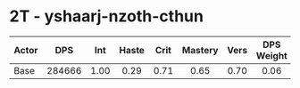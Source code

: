 # 2T - yshaarj-nzoth-cthun
| Actor | DPS | Int | Haste | Crit | Mastery | Vers | DPS Weight |
|---|:---:|:---:|:---:|:---:|:---:|:---:|:---:|
|Base|284666|1.00|0.29|0.71|0.65|0.70|0.06|
